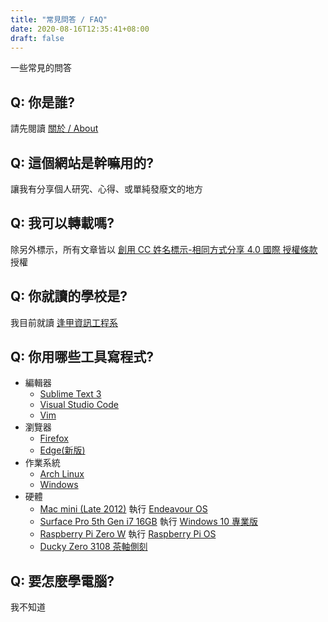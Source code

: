 ```yaml
---
title: "常見問答 / FAQ"
date: 2020-08-16T12:35:41+08:00
draft: false
---
```


一些常見的問答

## Q: 你是誰?
請先閱讀 [關於 / About](../about)

## Q: 這個網站是幹嘛用的?
讓我有分享個人研究、心得、或單純發廢文的地方

## Q: 我可以轉載嗎?
除另外標示，所有文章皆以 <a rel="license" href="http://creativecommons.org/licenses/by-sa/4.0/">創用 CC 姓名標示-相同方式分享 4.0 國際 授權條款</a> 授權

## Q: 你就讀的學校是?
我目前就讀 [逢甲資訊工程系](https://www.iecs.fcu.edu.tw/)

## Q: 你用哪些工具寫程式?
- 編輯器
	- [Sublime Text 3](https://www.sublimetext.com/)
	- [Visual Studio Code](https://code.visualstudio.com/)
	- [Vim](https://www.vim.org/)
- 瀏覽器
	- [Firefox](https://www.mozilla.org/zh-TW/firefox/new/)
	- [Edge(新版)](https://www.microsoft.com/zh-tw/edge)
- 作業系統
	- [Arch Linux](https://www.archlinux.org/)
	- [Windows](https://www.microsoft.com/zh-tw/windows)
- 硬體
	- [Mac mini (Late 2012)](https://support.apple.com/kb/sp659?locale=zh_TW)
		執行 [Endeavour OS](https://endeavouros.com/)
	- [Surface Pro 5th Gen i7 16GB](https://support.microsoft.com/zh-tw/help/4037232/surface-pro-5th-gen-features)
		執行 [Windows 10 專業版](https://www.microsoft.com/zh-tw/windowsforbusiness/windows-10-pro)
	- [Raspberry Pi Zero W](https://www.raspberrypi.org/products/raspberry-pi-zero-w/)
		執行 [Raspberry Pi OS](https://www.raspberrypi.org/downloads/)
	- [Ducky Zero 3108 茶軸側刻](https://www.duckychannel.com.tw/tw/Ducky-Zero-3108-PBT-Side-print)

## Q: 要怎麼學電腦?
我不知道